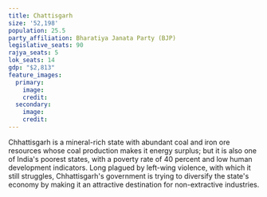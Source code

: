 ```yaml
---
title: Chattisgarh
size: '52,198'
population: 25.5
party_affiliation: Bharatiya Janata Party (BJP)
legislative_seats: 90
rajya_seats: 5
lok_seats: 14
gdp: "$2,813"
feature_images:
  primary:
    image: 
    credit: 
  secondary:
    image: 
    credit: 
---
```


Chhattisgarh is a mineral-rich state with abundant coal and iron ore resources whose coal production makes it energy surplus; but it is also one of India's poorest states, with a poverty rate of 40 percent and low human development indicators. Long plagued by left-wing violence, with which it still struggles, Chhattisgarh's government is trying to diversify the state's economy by making it an attractive destination for non-extractive industries. 
